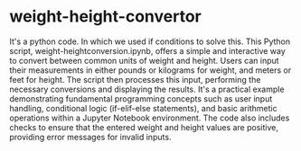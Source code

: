 # weight-height-convertor
It's a python code. In which we used if conditions to solve this. This Python script, weight-heightconversion.ipynb, offers a simple and interactive way to convert between common units of weight and height. Users can input their measurements in either pounds or kilograms for weight, and meters or feet for height. The script then processes this input, performing the necessary conversions and displaying the results. It's a practical example demonstrating fundamental programming concepts such as user input handling, conditional logic (if-elif-else statements), and basic arithmetic operations within a Jupyter Notebook environment. The code also includes checks to ensure that the entered weight and height values are positive, providing error messages for invalid inputs.
